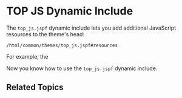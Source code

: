 # TOP JS Dynamic Include

The `top_js.jspf` dynamic include lets you add additional JavaScript resources 
to the theme's head:

    /html/common/themes/top_js.jspf#resources

For example, the 
    
Now you know how to use the `top_js.jspf` dynamic include.

## Related Topics

[]()

[]()